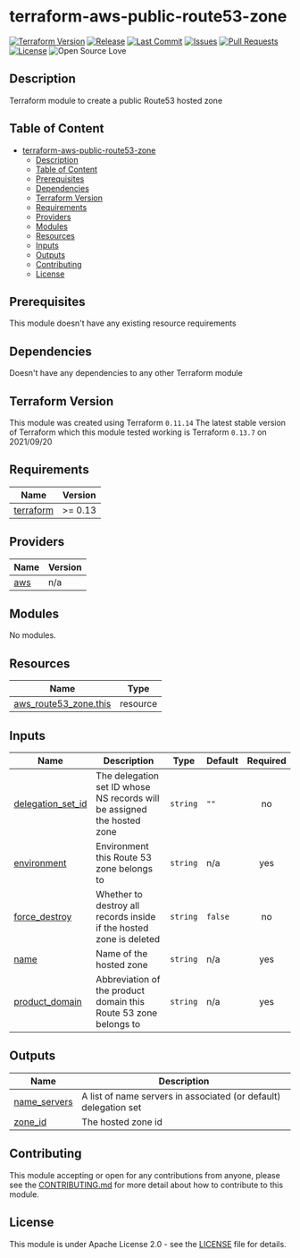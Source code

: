 # terraform-aws-public-route53-zone

[![Terraform Version](https://img.shields.io/badge/Terraform%20Version->=0.13.0,<=0.13.7-blue.svg)](https://releases.hashicorp.com/terraform/)
[![Release](https://img.shields.io/github/release/traveloka/terraform-aws-public-route53-zone.svg)](https://github.com/traveloka/terraform-aws-public-route53-zone/releases)
[![Last Commit](https://img.shields.io/github/last-commit/traveloka/terraform-aws-public-route53-zone.svg)](https://github.com/traveloka/terraform-aws-public-route53-zone/commits/master)
[![Issues](https://img.shields.io/github/issues/traveloka/terraform-aws-public-route53-zone.svg)](https://github.com/traveloka/terraform-aws-public-route53-zone/issues)
[![Pull Requests](https://img.shields.io/github/issues-pr/traveloka/terraform-aws-public-route53-zone.svg)](https://github.com/traveloka/terraform-aws-public-route53-zone/pulls)
[![License](https://img.shields.io/github/license/traveloka/terraform-aws-public-route53-zone.svg)](https://github.com/traveloka/terraform-aws-public-route53-zone/blob/master/LICENSE)
![Open Source Love](https://badges.frapsoft.com/os/v1/open-source.png?v=103)

## Description

Terraform module to create a public Route53 hosted zone

## Table of Content

* [terraform-aws-public-route53-zone](#terraform-aws-public-route53-zone)
   * [Description](#description)
   * [Table of Content](#table-of-content)
   * [Prerequisites](#prerequisites)
   * [Dependencies](#dependencies)
   * [Terraform Version](#terraform-version)
   * [Requirements](#requirements)
   * [Providers](#providers)
   * [Modules](#modules)
   * [Resources](#resources)
   * [Inputs](#inputs)
   * [Outputs](#outputs)
   * [Contributing](#contributing)
   * [License](#license)

## Prerequisites

This module doesn't have any existing resource requirements

## Dependencies

Doesn't have any dependencies to any other Terraform module

## Terraform Version

This module was created using Terraform `0.11.14`
The latest stable version of Terraform which this module tested working is Terraform `0.13.7` on 2021/09/20

<!-- BEGINNING OF PRE-COMMIT-TERRAFORM DOCS HOOK -->
## Requirements

| Name | Version |
|------|---------|
| <a name="requirement_terraform"></a> [terraform](#requirement\_terraform) | >= 0.13 |

## Providers

| Name | Version |
|------|---------|
| <a name="provider_aws"></a> [aws](#provider\_aws) | n/a |

## Modules

No modules.

## Resources

| Name | Type |
|------|------|
| [aws_route53_zone.this](https://registry.terraform.io/providers/hashicorp/aws/latest/docs/resources/route53_zone) | resource |

## Inputs

| Name | Description | Type | Default | Required |
|------|-------------|------|---------|:--------:|
| <a name="input_delegation_set_id"></a> [delegation\_set\_id](#input\_delegation\_set\_id) | The delegation set ID whose NS records will be assigned the hosted zone | `string` | `""` | no |
| <a name="input_environment"></a> [environment](#input\_environment) | Environment this Route 53 zone belongs to | `string` | n/a | yes |
| <a name="input_force_destroy"></a> [force\_destroy](#input\_force\_destroy) | Whether to destroy all records inside if the hosted zone is deleted | `string` | `false` | no |
| <a name="input_name"></a> [name](#input\_name) | Name of the hosted zone | `string` | n/a | yes |
| <a name="input_product_domain"></a> [product\_domain](#input\_product\_domain) | Abbreviation of the product domain this Route 53 zone belongs to | `string` | n/a | yes |

## Outputs

| Name | Description |
|------|-------------|
| <a name="output_name_servers"></a> [name\_servers](#output\_name\_servers) | A list of name servers in associated (or default) delegation set |
| <a name="output_zone_id"></a> [zone\_id](#output\_zone\_id) | The hosted zone id |
<!-- END OF PRE-COMMIT-TERRAFORM DOCS HOOK -->

## Contributing

This module accepting or open for any contributions from anyone, please see the [CONTRIBUTING.md](https://github.com/traveloka/terraform-aws-public-route53-zone/blob/master/CONTRIBUTING.md) for more detail about how to contribute to this module.

## License

This module is under Apache License 2.0 - see the [LICENSE](https://github.com/traveloka/terraform-aws-public-route53-zone/blob/master/LICENSE) file for details.